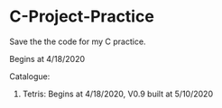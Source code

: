 # C-Project-Practice

Save the the code for my C practice.

Begins at 4/18/2020
 
Catalogue:
1. Tetris: Begins at 4/18/2020, V0.9 built at 5/10/2020

